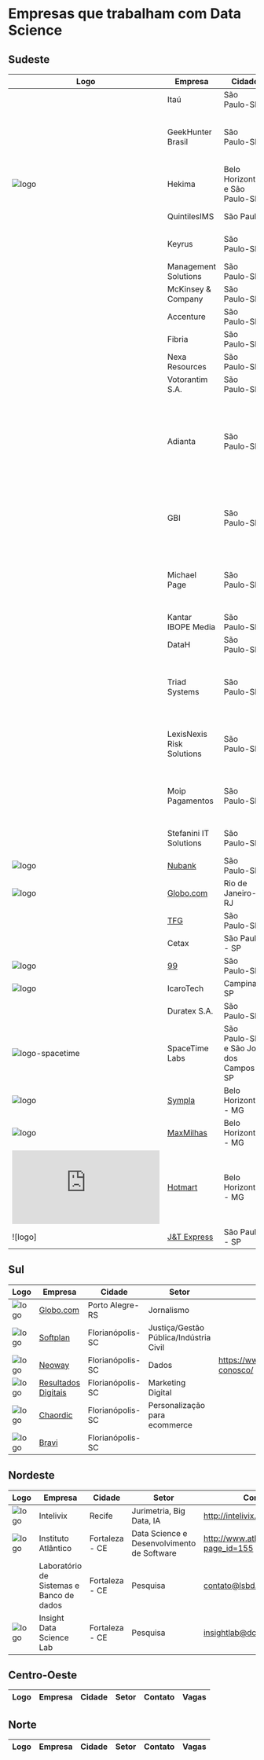 # Empresas que trabalham com Data Science 

## Sudeste
| Logo  | Empresa  | Cidade  |  Setor | Contato | Vagas |
|---|---|---|---|---|---|
|   | Itaú | São Paulo-SP | Bancos |   |  https://eb.vagas.com.br/itauunibanco  |
|   | GeekHunter Brasil | São Paulo-SP | Tecnologia da informação e serviços, Software e Internet |   | https://www.geekhunter.com.br/lista-empresas |
| ![logo](http://hekima.com/wp-content/uploads/2015/03/Hekima-Logo_Principal_Preto.png) | Hekima | Belo Horizonte e São Paulo-SP | Big Data e Inteligência Artificial | contato@hekima.com  | https://hekima.recruiterbox.com/ |
|   | QuintilesIMS | São Paulo | Indústria farmacêutica |   |   |
|   | Keyrus | São Paulo-SP | Tecnologia da informação e serviços |  http://www.keyrus.com.br/pt/contate-nos/  | http://www.keyrus.com.br/pt/ofertas-de-empregos-e-estagios/ |
|   | Management Solutions | São Paulo-SP | Consultoria de gerenciamento | https://www.managementsolutions.com/pt-br/contate-nos |   |
|   | McKinsey & Company | São Paulo-SP | Consultoria | https://www.mckinsey.com/br/contact-us |   |
|   | Accenture | São Paulo-SP | Consultoria | https://www.accenture.com/br-pt/contact-us | https://www.accenture.com/br-pt/careers/jobsearch |
|   | Fibria | São Paulo-SP | Celulose | http://www.fibria.com.br/  | https://site.vagas.com.br/VagasDe1Empr.asp?t=1650  |
|   | Nexa Resources | São Paulo-SP | Mineração | https://www.nexaresources.com/  | https://www.nexaresources.com/jobs  |
|   | Votorantim S.A. | São Paulo-SP | Gestão de Portfólio | http://www.votorantim.com.br/  | https://eb.vagas.com.br/votorantim?d=42370 |
|   | Adianta | São Paulo-SP | Serviços financeiros, Capital de risco e participações privadas, Tecnologia da informação e serviços |   |   |
|   | GBI | São Paulo-SP | Tecnologia da informação e serviços, Software, Recursos humanos |   |   |
|   | Michael Page | São Paulo-SP | Tecnologia da informação e serviços, Software e Serviços financeiros |   | https://www.michaelpage.com.br/job-search |
|   | Kantar IBOPE Media | São Paulo-SP | Pesquisa | https://www.kantaribopemedia.com/fale-conosco/ | https://site.vagas.com.br/VagasDe1Empr.asp?t=024 |
|   | DataH | São Paulo-SP | Inteligência artificial |   |   |
|   | Triad Systems | São Paulo-SP | ecnologia da informação e serviços, Software e Recursos humanos | http://triadsystems.com.br/contato/ |   |
|   | LexisNexis Risk Solutions | São Paulo-SP | Bancos, Software, Tecnologia da informação e serviços | https://www.lexisnexis.com.br/fale_conosco.html |   |
|   | Moip Pagamentos | São Paulo-SP | Tecnologia da informação e serviços, Software e Internet |   | https://moip.workable.com/ |
|   | Stefanini IT Solutions | São Paulo-SP | Tecnologia da informação e serviços | https://stefanini.com/pt-br/fale-conosco | https://jobs.kenoby.com/stefanini |
|  ![logo](http://i.imgur.com/Zzz9TXf.png) | [Nubank](https://www.nubank.com.br/) | São Paulo-SP   | Financeira  |   |  https://nubank.workable.com/ |
|  ![logo](http://s.glbimg.com/en/ho/static/globo_com_2016/img/home_200x200.png) | [Globo.com](www.globo.com) | Rio de Janeiro-RJ  | Jornalismo  |   | https://talentos.globo.com/#/oportunidades |
|   | [TFG](https://www.tfgco.com/) | São Paulo-SP   | Games  |   | https://jobs.lever.co/tfgco |
|   | Cetax | São Paulo - SP | Consultoria de BI | contato@cetax.com.br | https://cetaxconsultoria.compleo.com.br/ |
|  ![logo](https://i.imgur.com/JJF0M1u.png) | [99](https://www.99taxis.com/) | São Paulo-SP   | Ride-hailing  |   |  https://jobs.kenoby.com/99 |
|  ![logo](https://pbs.twimg.com/profile_images/745010054835798016/Z1hvZQpp.jpg)| IcaroTech | Campinas-SP | Tecnologia da informação | https://www.icarotech.com/ | https://www.icarotech.com/trabalhe-conosco/ |
|   | Duratex S.A. | São Paulo-SP | Indústria | http://www.duratex.com.br/  |   |
| ![logo-spacetime](https://static1.squarespace.com/static/57d4124203596e4e5be3f7b9/t/57d5b9ace3df286e27f93d54/favicon.ico) | SpaceTime Labs | São Paulo-SP e São José dos Campos-SP | Água, energia e biomassa | https://www.spacetimelabs.ai/ | |
|  ![logo](https://www.sympla.com.br/images/logo-sympla-color.svg) | [Sympla](https://sympla.com.br) | Belo Horizonte - MG   | Internet  |   |  https://jobs.kenoby.com/sympla |
|  ![logo](https://static.maxmilhas.com.br/img/logo-mm-grey.svg) | [MaxMilhas](https://www.maxmilhas.com.br/) | Belo Horizonte - MG   | Internet  |   |  https://maxmilhas.gupy.io/ |
|  ![logo](https://www.hotmart.com/hotmart-index/javax.faces.resource/images/hotmart-logo-footer.svg.xhtml) | [Hotmart](https://www.hotmart.com/pt) | Belo Horizonte - MG   | Internet  |   |  https://www.hotmart.com/jobs/pt/ |
|  ![logo] | [J&T Express](https://www.jtexpress.com.br/) | São Paulo - SP   | Logística  |   |  https://jtexpressbr.gupy.io/ |

## Sul 
| Logo  | Empresa  | Cidade  |  Setor | Contato | Vagas |
|---|---|---|---|---|---|
| ![logo](http://s.glbimg.com/en/ho/static/globo_com_2016/img/home_200x200.png) | [Globo.com](http://www.globo.com/) | Porto Alegre-RS   | Jornalismo  |   | https://talentos.globo.com/#/oportunidades |
| ![logo](https://images.duckduckgo.com/iu/?u=http%3A%2F%2Finaitec.com.br%2Fwp-content%2Fuploads%2F2015%2F02%2Flogo-softplan.png&f=1) | [Softplan](https://www.softplan.com.br/) | Florianópolis-SC  | Justiça/Gestão Pública/Indústria Civil  |   | https://www.softplan.com.br/carreira/  |
| ![logo](http://www.dzigual.com.br/wp-content/uploads/2015/12/neo_way_01_t.jpg) | [Neoway](http://www.neoway.net/)  | Florianópolis-SC  | Dados  |  https://www.neoway.com.br/fale-conosco/ |  https://jobs.kenoby.com/neoway/ |
| ![logo](https://images.duckduckgo.com/iu/?u=http%3A%2F%2Fresultadosdigitais.com.br%2Fwp-content%2Fuploads%2F2014%2F07%2FLogoResultadosDigitais_V2.png&f=1)  | [Resultados Digitais](https://resultadosdigitais.com.br/)  | Florianópolis-SC  | Marketing Digital  |   | [jobs.lever.co/resultadosdigitais](https://jobs.lever.co/resultadosdigitais/?lever-source=github_datascience) |
| ![logo](https://d1zx4fn8ox8446.cloudfront.net/filemanager.rboxfile/812ff4bc67b84c56aad8ad92006f3edd/LogoLNC_RecruiterBox.png)  | [Chaordic](http://chaordic.com.br/)  | Florianópolis-SC  | Personalização para ecommerce  |   | http://chaordic.com.br/vagas |
| ![logo](https://scontent.fbnu1-1.fna.fbcdn.net/v/t1.0-1/p160x160/18519475_318128981950029_1032375590677144786_n.jpg?oh=1301ce39566a49a0cc2db10a19f40537&oe=59EF225E)  | [Bravi](http://www.bravi.com.br/)  | Florianópolis-SC  |   |   | http://www.bravi.com.br/#jobs |

## Nordeste
| Logo  | Empresa  |  Cidade  |  Setor | Contato | Vagas |
|---|---|---|---|---|---|
| ![logo](https://avatars3.githubusercontent.com/u/13109725?v=4&s=75)  | Intelivix | Recife | Jurimetria, Big Data, IA | http://intelivix.com/#contato | | 
| ![logo](https://avatars0.githubusercontent.com/u/15989976?s=65&v=4) | Instituto Atlântico | Fortaleza - CE | Data Science e Desenvolvimento de Software | http://www.atlantico.com.br/?page_id=155 | http://www.atlantico.com.br/vagas/ |
|  | Laboratório de Sistemas e Banco de dados | Fortaleza - CE | Pesquisa | contato@lsbd.ufc.br | http://www.lsbd.ufc.br/job-opportunities/ |
| ![logo](https://avatars3.githubusercontent.com/u/29547270?s=65&v=4) | Insight Data Science Lab | Fortaleza - CE | Pesquisa | insightlab@dc.ufc.br | 

## Centro-Oeste
| Logo  | Empresa  |  Cidade  |  Setor | Contato | Vagas |
|---|---|---|---|---|---|


## Norte
| Logo  | Empresa  |  Cidade  |  Setor | Contato | Vagas |
|---|---|---|---|---|---|
